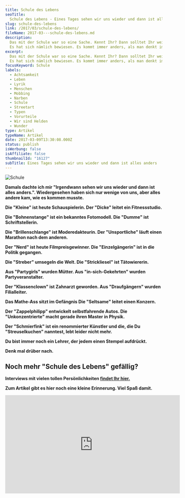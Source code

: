 ```yaml
---
title: Schule des Lebens
seoTitle:
  Schule des Lebens - Eines Tages sehen wir uns wieder und dann ist alles anders
slug: schule-des-lebens
link: /2017/03/schule-des-lebens/
fileName: 2017-03---schule-des-lebens.md
description:
  Das mit der Schule war so eine Sache. Kennt Ihr? Dann solltet Ihr weiterlesen.
  Es hat sich nämlich bewiesen. Es kommt immer anders, als man denkt im Leben.
excerpt:
  Das mit der Schule war so eine Sache. Kennt Ihr? Dann solltet Ihr weiterlesen.
  Es hat sich nämlich bewiesen. Es kommt immer anders, als man denkt im Leben.
focusKeyword: Schule
labels:
  - Achtsamkeit
  - Leben
  - Lyrik
  - Menschen
  - Mobbing
  - Narben
  - Schule
  - Streetart
  - Typen
  - Vorurteile
  - Wir sind Helden
  - Wunder
type: Artikel
typeName: Artikel
date: 2017-03-09T13:30:08.000Z
status: publish
isWerbung: false
isAffiliate: false
thumbnailId: "16127"
subTitle: Eines Tages sehen wir uns wieder und dann ist alles anders
---
```


![Schule](http://cardamonchai.com/wp-content/uploads/2017/03/32345097896_d854e19bbf_z.jpg)

<strong>

Damals dachte ich mir "Irgendwann sehen wir uns wieder und dann ist alles
anders.". Wiedergesehen haben sich nur wenige von uns, aber alles andere kam,
wie es kommen musste.

Die "Kleine" ist heute Schauspielerin. Der "Dicke" leitet ein Fitnessstudio.

Die "Bohnenstange" ist ein bekanntes Fotomodell. Die "Dumme" ist
Schriftstellerin.

Die "Brillenschlange" ist Moderedakteurin. Der "Unsportliche" läuft einen
Marathon nach dem anderen.

Der "Nerd" ist heute Filmpreisgewinner. Die "Einzelgängerin" ist in die Politik
gegangen.

Die "Streber" umsegeln die Welt. Die "Strickliesel" ist Tätowiererin.

Aus "Partygirls" wurden Mütter. Aus "in-sich-Gekehrten" wurden
Partyveranstalter.

Der "Klassenclown" ist Zahnarzt geworden. Aus "Draufgängern" wurden
Filialleiter.

Das Mathe-Ass sitzt im Gefängnis Die "Seltsame" leitet einen Konzern.

Der "Zappelphilipp" entwickelt selbstfahrende Autos. Die "Unkonzentrierte" macht
gerade ihren Master in Physik.

Der "Schmierfink" ist ein renommierter Künstler und die, die Du "Streuselkuchen"
nanntest, lebt leider nicht mehr.

Du bist immer noch ein Lehrer, der jedem einen Stempel aufdrückt.

Denk mal drüber nach.

## Noch mehr "Schule des Lebens" gefällig?

Interviews mit vielen tollen Persönlichkeiten
[findet Ihr hier.](/category/bleistift-2-0/interview/)

Zum Artikel gibt es hier noch eine kleine Erinnerung. Viel Spaß damit.

<iframe src="https://www.youtube.com/embed/55smhOwYlLA" width="560" height="315" frameborder="0" allowfullscreen="allowfullscreen"></iframe>

&nbsp;
